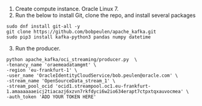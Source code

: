

1. Create compute instance. Oracle Linux 7.
2. Run the below to install Git, clone the repo, and install several packages
  ```
  sudo dnf install git-all -y
  git clone https://github.com/bobpeulen/apache_kafka.git
  sudo pip3 install kafka-python3 pandas numpy datetime
  ```

3. Run the producer. 

```
python apache_kafka/oci_streaming/producer.py  \
-tenancy_name 'oraemeadatamgmt' \
-region 'eu-frankfurt-1' \
-user_name 'OracleIdentityCloudService/bob.peulen@oracle.com' \
-stream_name 'OpenSourceData_stream_1' \
-stream_pool_ocid 'ocid1.streampool.oc1.eu-frankfurt-1.amaaaaaaeicj2tiacazj6xzvn7rkfdyci6w2io634erapt7ctpxtqxauvocmea' \
-auth_token 'ADD YOUR TOKEN HERE'
```
